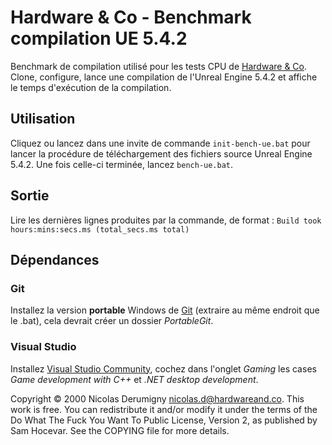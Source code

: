 Hardware & Co - Benchmark compilation UE 5.4.2
==============================================

Benchmark de compilation utilisé pour les tests CPU de [Hardware & Co](https://hardwareand.co/). Clone, configure, lance une compilation de
l'Unreal Engine 5.4.2 et affiche le temps d'exécution de la compilation.

## Utilisation
Cliquez ou lancez dans une invite de commande `init-bench-ue.bat` pour lancer la procédure de téléchargement des fichiers source Unreal Engine 5.4.2. Une fois celle-ci terminée, lancez `bench-ue.bat`.

## Sortie
Lire les dernières lignes produites par la commande, de format :
`Build took hours:mins:secs.ms (total_secs.ms total)`

## Dépendances
### Git
Installez la version **portable** Windows de [Git](https://git-scm.com/download/win) (extraire au même endroit que le .bat),
cela devrait créer un dossier *PortableGit*.
### Visual Studio
Installez [Visual Studio Community](https://visualstudio.microsoft.com/vs/community/), cochez dans l'onglet *Gaming* les cases *Game development with C++* et *.NET desktop development*.

Copyright © 2000 Nicolas Derumigny <nicolas.d@hardwareand.co>.
This work is free. You can redistribute it and/or modify it under the
terms of the Do What The Fuck You Want To Public License, Version 2,
as published by Sam Hocevar. See the COPYING file for more details.

